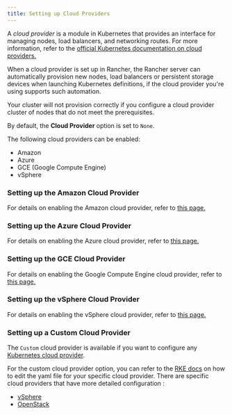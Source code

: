 ```yaml
---
title: Setting up Cloud Providers
---
```


A _cloud provider_ is a module in Kubernetes that provides an interface for managing nodes, load balancers, and networking routes. For more information, refer to the [official Kubernetes documentation on cloud providers.](https://kubernetes.io/docs/concepts/cluster-administration/cloud-providers/)

When a cloud provider is set up in Rancher, the Rancher server can automatically provision new nodes, load balancers or persistent storage devices when launching Kubernetes definitions, if the cloud provider you're using supports such automation.

Your cluster will not provision correctly if you configure a cloud provider cluster of nodes that do not meet the prerequisites.

By default, the **Cloud Provider** option is set to `None`.

The following cloud providers can be enabled:

* Amazon
* Azure
* GCE (Google Compute Engine)
* vSphere

### Setting up the Amazon Cloud Provider

For details on enabling the Amazon cloud provider, refer to [this page.](../how-to-guides/new-user-guides/kubernetes-clusters-in-rancher-setup/launch-kubernetes-with-rancher/set-up-cloud-providers/other-cloud-providers/amazon.md)

### Setting up the Azure Cloud Provider

For details on enabling the Azure cloud provider, refer to [this page.](../how-to-guides/new-user-guides/kubernetes-clusters-in-rancher-setup/launch-kubernetes-with-rancher/set-up-cloud-providers/other-cloud-providers/azure.md)

### Setting up the GCE Cloud Provider

For details on enabling the Google Compute Engine cloud provider, refer to [this page.](../how-to-guides/new-user-guides/kubernetes-clusters-in-rancher-setup/launch-kubernetes-with-rancher/set-up-cloud-providers/other-cloud-providers/google-compute-engine.md)

### Setting up the vSphere Cloud Provider

For details on enabling the vSphere cloud provider, refer to [this page.](../how-to-guides/new-user-guides/kubernetes-clusters-in-rancher-setup/launch-kubernetes-with-rancher/set-up-cloud-providers/other-cloud-providers/vsphere.md)

### Setting up a Custom Cloud Provider

The `Custom` cloud provider is available if you want to configure any [Kubernetes cloud provider](https://kubernetes.io/docs/concepts/cluster-administration/cloud-providers/).

For the custom cloud provider option, you can refer to the [RKE docs](https://rancher.com/docs/rke/latest/en/config-options/cloud-providers/) on how to edit the yaml file for your specific cloud provider. There are specific cloud providers that have more detailed configuration :

* [vSphere](https://rancher.com/docs/rke/latest/en/config-options/cloud-providercluster-provisioning/rke-clusters/cloud-providers/vsphere/)
* [OpenStack](https://rancher.com/docs/rke/latest/en/config-options/cloud-providers/openstack/)
